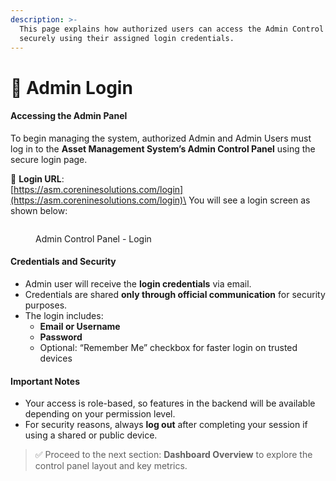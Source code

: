 ```yaml
---
description: >-
  This page explains how authorized users can access the Admin Control Panel
  securely using their assigned login credentials.
---
```


# 🔐 Admin Login

#### Accessing the Admin Panel

To begin managing the system, authorized Admin and Admin Users must log in to the **Asset Management System’s Admin Control Panel** using the secure login page.

🔗 **Login URL**:\
[https://asm.coreninesolutions.com/login](https://asm.coreninesolutions.com/login)\
You will see a login screen as shown below:

<figure><img src="/gitbook-assets/Screen Shot 2025-05-07 at 4.59.01 PM.png" alt=""><figcaption><p>Admin Control Panel - Login</p></figcaption></figure>

#### Credentials and Security

* Admin user will receive the **login credentials** via email.
* Credentials are shared **only through official communication** for security purposes.
* The login includes:
  * **Email or Username**
  * **Password**
  * Optional: “Remember Me” checkbox for faster login on trusted devices

#### Important Notes

* Your access is role-based, so features in the backend will be available depending on your permission level.
* For security reasons, always **log out** after completing your session if using a shared or public device.

> ✅ Proceed to the next section: **Dashboard Overview** to explore the control panel layout and key metrics.
